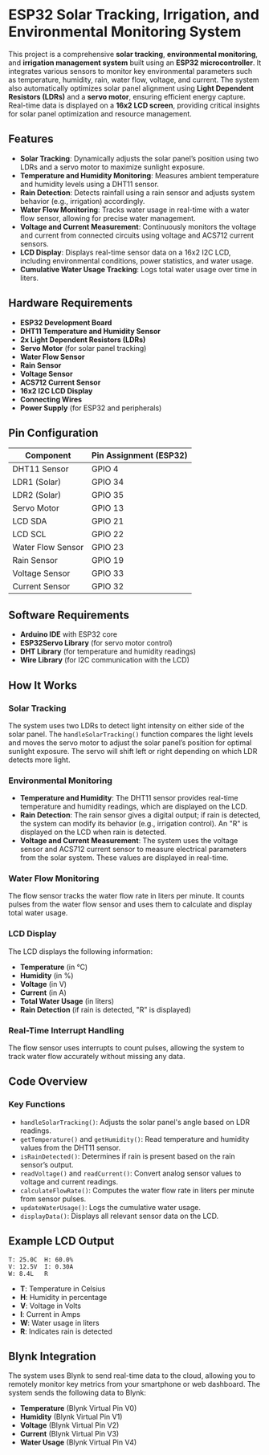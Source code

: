 # ESP32 Solar Tracking, Irrigation, and Environmental Monitoring System

This project is a comprehensive **solar tracking**, **environmental monitoring**, and **irrigation management system** built using an **ESP32 microcontroller**. It integrates various sensors to monitor key environmental parameters such as temperature, humidity, rain, water flow, voltage, and current. The system also automatically optimizes solar panel alignment using **Light Dependent Resistors (LDRs)** and a **servo motor**, ensuring efficient energy capture. Real-time data is displayed on a **16x2 LCD screen**, providing critical insights for solar panel optimization and resource management.

## Features

- **Solar Tracking**: Dynamically adjusts the solar panel’s position using two LDRs and a servo motor to maximize sunlight exposure.
- **Temperature and Humidity Monitoring**: Measures ambient temperature and humidity levels using a DHT11 sensor.
- **Rain Detection**: Detects rainfall using a rain sensor and adjusts system behavior (e.g., irrigation) accordingly.
- **Water Flow Monitoring**: Tracks water usage in real-time with a water flow sensor, allowing for precise water management.
- **Voltage and Current Measurement**: Continuously monitors the voltage and current from connected circuits using voltage and ACS712 current sensors.
- **LCD Display**: Displays real-time sensor data on a 16x2 I2C LCD, including environmental conditions, power statistics, and water usage.
- **Cumulative Water Usage Tracking**: Logs total water usage over time in liters.

## Hardware Requirements

- **ESP32 Development Board**
- **DHT11 Temperature and Humidity Sensor**
- **2x Light Dependent Resistors (LDRs)**
- **Servo Motor** (for solar panel tracking)
- **Water Flow Sensor**
- **Rain Sensor**
- **Voltage Sensor**
- **ACS712 Current Sensor**
- **16x2 I2C LCD Display**
- **Connecting Wires**
- **Power Supply** (for ESP32 and peripherals)

## Pin Configuration

| Component         | Pin Assignment (ESP32)           |
|-------------------|-----------------------------------|
| DHT11 Sensor      | GPIO 4                            |
| LDR1 (Solar)      | GPIO 34                           |
| LDR2 (Solar)      | GPIO 35                           |
| Servo Motor       | GPIO 13                           |
| LCD SDA           | GPIO 21                           |
| LCD SCL           | GPIO 22                           |
| Water Flow Sensor | GPIO 23                           |
| Rain Sensor       | GPIO 19                           |
| Voltage Sensor    | GPIO 33                           |
| Current Sensor    | GPIO 32                           |

## Software Requirements

- **Arduino IDE** with ESP32 core
- **ESP32Servo Library** (for servo motor control)
- **DHT Library** (for temperature and humidity readings)
- **Wire Library** (for I2C communication with the LCD)

## How It Works

### Solar Tracking
The system uses two LDRs to detect light intensity on either side of the solar panel. The `handleSolarTracking()` function compares the light levels and moves the servo motor to adjust the solar panel’s position for optimal sunlight exposure. The servo will shift left or right depending on which LDR detects more light.

### Environmental Monitoring

- **Temperature and Humidity**: The DHT11 sensor provides real-time temperature and humidity readings, which are displayed on the LCD.
- **Rain Detection**: The rain sensor gives a digital output; if rain is detected, the system can modify its behavior (e.g., irrigation control). An "R" is displayed on the LCD when rain is detected.
- **Voltage and Current Measurement**: The system uses the voltage sensor and ACS712 current sensor to measure electrical parameters from the solar system. These values are displayed in real-time.

### Water Flow Monitoring
The flow sensor tracks the water flow rate in liters per minute. It counts pulses from the water flow sensor and uses them to calculate and display total water usage.

### LCD Display
The LCD displays the following information:
- **Temperature** (in °C)
- **Humidity** (in %)
- **Voltage** (in V)
- **Current** (in A)
- **Total Water Usage** (in liters)
- **Rain Detection** (if rain is detected, "R" is displayed)

### Real-Time Interrupt Handling
The flow sensor uses interrupts to count pulses, allowing the system to track water flow accurately without missing any data.

## Code Overview

### Key Functions

- `handleSolarTracking()`: Adjusts the solar panel's angle based on LDR readings.
- `getTemperature()` and `getHumidity()`: Read temperature and humidity values from the DHT11 sensor.
- `isRainDetected()`: Determines if rain is present based on the rain sensor’s output.
- `readVoltage()` and `readCurrent()`: Convert analog sensor values to voltage and current readings.
- `calculateFlowRate()`: Computes the water flow rate in liters per minute from sensor pulses.
- `updateWaterUsage()`: Logs the cumulative water usage.
- `displayData()`: Displays all relevant sensor data on the LCD.

## Example LCD Output

```
T: 25.0C  H: 60.0%
V: 12.5V  I: 0.30A
W: 8.4L   R
```

- **T**: Temperature in Celsius
- **H**: Humidity in percentage
- **V**: Voltage in Volts
- **I**: Current in Amps
- **W**: Water usage in liters
- **R**: Indicates rain is detected

## Blynk Integration

The system uses Blynk to send real-time data to the cloud, allowing you to remotely monitor key metrics from your smartphone or web dashboard. The system sends the following data to Blynk:

- **Temperature** (Blynk Virtual Pin V0)
- **Humidity** (Blynk Virtual Pin V1)
- **Voltage** (Blynk Virtual Pin V2)
- **Current** (Blynk Virtual Pin V3)
- **Water Usage** (Blynk Virtual Pin V4)
